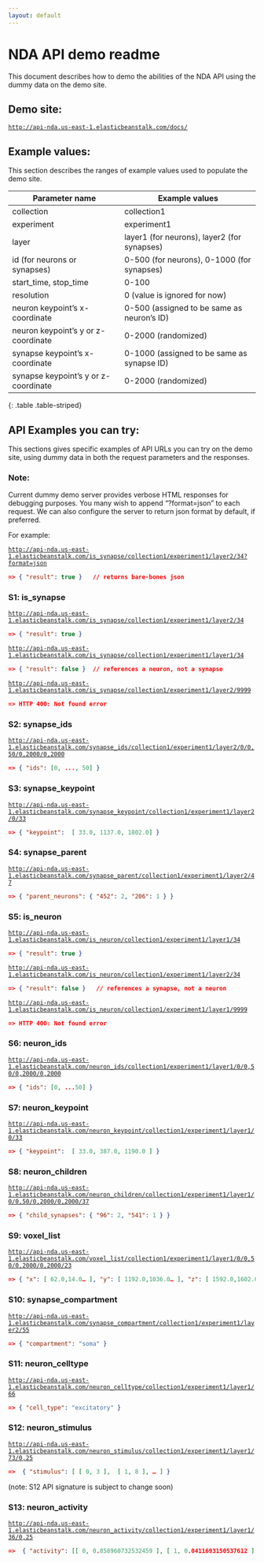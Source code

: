 ```yaml
---
layout: default
---
```


# NDA API demo readme


This document describes how to demo the abilities of the NDA API using the dummy data on the demo site. 

## Demo site:
[`http://api-nda.us-east-1.elasticbeanstalk.com/docs/`](http://api-nda.us-east-1.elasticbeanstalk.com/docs/)

## Example values:
This section describes the ranges of example values used to populate the demo site. 

| Parameter name  | Example values|
|---|---|
| collection  |  collection1 |
| experiment  | experiment1  |
| layer  |layer1 (for neurons), layer2 (for synapses) |
|  id (for neurons or synapses) |  0-500 (for neurons), 0-1000 (for synapses) |
| start_time, stop_time  |  0-100 |
| resolution  |  0 (value is ignored for now) |
| neuron keypoint’s x-coordinate  |  0-500 (assigned to be same as neuron’s ID) |
|  neuron keypoint’s y or z-coordinate | 0-2000 (randomized)   |
|synapse keypoint’s x-coordinate | 0-1000 (assigned to be same as synapse ID) |
|synapse keypoint’s y or z-coordinate | 0-2000 (randomized) |
{: .table .table-striped}

## API Examples you can try:
This sections gives specific examples of API URLs you can try on the demo site, using dummy data in both the request parameters and the responses.

### Note: 
Current dummy demo server provides verbose HTML responses for debugging purposes.
You many wish to append “?format=json” to each request. We can also configure the server to return json format by default, if preferred.

For example:

[`http://api-nda.us-east-1.elasticbeanstalk.com/is_synapse/collection1/experiment1/layer2/34?format=json`](http://api-nda.us-east-1.elasticbeanstalk.com/is_synapse/collection1/experiment1/layer2/34?format=json)

```json
=> { "result": true }   // returns bare-bones json
```

### S1: is_synapse
[`http://api-nda.us-east-1.elasticbeanstalk.com/is_synapse/collection1/experiment1/layer2/34`](http://api-nda.us-east-1.elasticbeanstalk.com/is_synapse/collection1/experiment1/layer2/34)

```json
=> { "result": true }
```

[`http://api-nda.us-east-1.elasticbeanstalk.com/is_synapse/collection1/experiment1/layer1/34`](http://api-nda.us-east-1.elasticbeanstalk.com/is_synapse/collection1/experiment1/layer1/34)

```json
=> { "result": false }  // references a neuron, not a synapse
```

[`http://api-nda.us-east-1.elasticbeanstalk.com/is_synapse/collection1/experiment1/layer2/9999`](http://api-nda.us-east-1.elasticbeanstalk.com/is_synapse/collection1/experiment1/layer2/9999)

```json
=> HTTP 400: Not found error
```

### S2: synapse_ids
[`http://api-nda.us-east-1.elasticbeanstalk.com/synapse_ids/collection1/experiment1/layer2/0/0,50/0,2000/0,2000`](http://api-nda.us-east-1.elasticbeanstalk.com/synapse_ids/collection1/experiment1/layer2/0/0,50/0,2000/0,2000)

```json
=> { "ids": [0, ..., 50] }
```

### S3: synapse_keypoint
[`http://api-nda.us-east-1.elasticbeanstalk.com/synapse_keypoint/collection1/experiment1/layer2/0/33`](http://api-nda.us-east-1.elasticbeanstalk.com/synapse_keypoint/collection1/experiment1/layer2/0/33)

```json
=> { "keypoint":  [ 33.0, 1137.0, 1802.0] }
```

### S4: synapse_parent
[`http://api-nda.us-east-1.elasticbeanstalk.com/synapse_parent/collection1/experiment1/layer2/47`](http://api-nda.us-east-1.elasticbeanstalk.com/synapse_parent/collection1/experiment1/layer2/47)

```json
=> { "parent_neurons": { "452": 2, "206": 1 } }
```

### S5: is_neuron
[`http://api-nda.us-east-1.elasticbeanstalk.com/is_neuron/collection1/experiment1/layer1/34`](http://api-nda.us-east-1.elasticbeanstalk.com/is_neuron/collection1/experiment1/layer1/34)

```json
=> { "result": true }
```

[`http://api-nda.us-east-1.elasticbeanstalk.com/is_neuron/collection1/experiment1/layer2/34`](http://api-nda.us-east-1.elasticbeanstalk.com/is_neuron/collection1/experiment1/layer2/34)

```json
=> { "result": false }   // references a synapse, not a neuron
```

[`http://api-nda.us-east-1.elasticbeanstalk.com/is_neuron/collection1/experiment1/layer1/9999`](http://api-nda.us-east-1.elasticbeanstalk.com/is_neuron/collection1/experiment1/layer1/9999)

```json
=> HTTP 400: Not found error
```

### S6: neuron_ids
[`http://api-nda.us-east-1.elasticbeanstalk.com/neuron_ids/collection1/experiment1/layer1/0/0,50/0,2000/0,2000`](http://api-nda.us-east-1.elasticbeanstalk.com/neuron_ids/collection1/experiment1/layer1/0/0,50/0,2000/0,2000)

```json
=> { "ids": [0, ...50] }
```

### S7: neuron_keypoint
[`http://api-nda.us-east-1.elasticbeanstalk.com/neuron_keypoint/collection1/experiment1/layer1/0/33`](http://api-nda.us-east-1.elasticbeanstalk.com/neuron_keypoint/collection1/experiment1/layer1/0/33)

```json
=> { "keypoint":  [ 33.0, 387.0, 1190.0 ] }
```

### S8: neuron_children
[`http://api-nda.us-east-1.elasticbeanstalk.com/neuron_children/collection1/experiment1/layer1/0/0,50/0,2000/0,2000/37`](http://api-nda.us-east-1.elasticbeanstalk.com/neuron_children/collection1/experiment1/layer1/0/0,50/0,2000/0,2000/37)

```json
=> { "child_synapses": { "96": 2, "541": 1 } }
```

### S9: voxel_list
[`http://api-nda.us-east-1.elasticbeanstalk.com/voxel_list/collection1/experiment1/layer1/0/0,50/0,2000/0,2000/23`](http://api-nda.us-east-1.elasticbeanstalk.com/voxel_list/collection1/experiment1/layer1/0/0,50/0,2000/0,2000/23)

```json
=> { "x": [ 62.0,14.0… ], "y": [ 1192.0,1036.0… ], "z": [ 1592.0,1602.0… ]}
```

### S10: synapse_compartment
[`http://api-nda.us-east-1.elasticbeanstalk.com/synapse_compartment/collection1/experiment1/layer2/55`](http://api-nda.us-east-1.elasticbeanstalk.com/synapse_compartment/collection1/experiment1/layer2/55)

```json
=> { "compartment": "soma" }
```

### S11: neuron_celltype
[`http://api-nda.us-east-1.elasticbeanstalk.com/neuron_celltype/collection1/experiment1/layer1/66`](http://api-nda.us-east-1.elasticbeanstalk.com/neuron_celltype/collection1/experiment1/layer1/66)

```json
=> { "cell_type": "excitatory" }
```

### S12: neuron_stimulus
[`http://api-nda.us-east-1.elasticbeanstalk.com/neuron_stimulus/collection1/experiment1/layer1/73/0,25`](http://api-nda.us-east-1.elasticbeanstalk.com/neuron_stimulus/collection1/experiment1/layer1/73/0,25)

```json
=>  { "stimulus": [ [ 0, 3 ],  [ 1, 8 ], … ] }
```
(note: S12 API signature is subject to change soon)

### S13: neuron_activity
[`http://api-nda.us-east-1.elasticbeanstalk.com/neuron_activity/collection1/experiment1/layer1/36/0,25`](http://api-nda.us-east-1.elasticbeanstalk.com/neuron_activity/collection1/experiment1/layer1/36/0,25)

```json
=>  { "activity": [[ 0, 0.858960732532459 ], [ 1, 0.0411693150537612 ], … ] }
```
